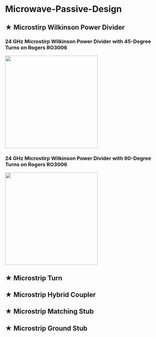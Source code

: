 # Microwave-Passive-Design

## ★ Microstirp Wilkinson Power Divider
### 24 GHz Microstirp Wilkinson Power Divider with 45-Degree Turns on Rogers RO3006
<img src="https://rookiepeng.github.io/Microwave-Passive-Design/img/Wilkinson45Degree_RO3006_24G.svg" width="300">

### 24 GHz Microstirp Wilkinson Power Divider with 90-Degree Turns on Rogers RO3006
<img src="https://rookiepeng.github.io/Microwave-Passive-Design/img/Wilkinson90Degree_RO3006_24G.svg" width="300">

## ★ Microstrip Turn

## ★ Microstrip Hybrid Coupler

## ★ Microstrip Matching Stub

## ★ Microstrip Ground Stub
